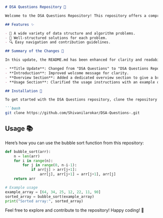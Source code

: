 ```markdown
# DSA Questions Repository 🚀

Welcome to the DSA Questions Repository! This repository offers a comprehensive collection of data structure and algorithm problems designed to enhance your coding skills and problem-solving abilities.

## Features ✨

- 📖 A wide variety of data structure and algorithm problems.
- 🤖 Well-structured solutions for each problem.
- 🔍 Easy navigation and contribution guidelines.

## Summary of the Changes 💖

In this update, the README.md has been enhanced for clarity and readability. Key changes include:

- **Title Update**: Changed from "DSA Questions" to "DSA Questions Repository" for better context.
- **Introduction**: Improved welcome message for clarity.
- **Overview Section**: Added a dedicated overview section to give a brief insight into the repository.
- **Usage Section**: Clarified the usage instructions with an example of the bubble sort function and improved the code snippet formatting.

## Installation 🔧

To get started with the DSA Questions repository, clone the repository using the following command:

```bash
git clone https://github.com/Shivanilarokar/DSA-Questions-.git
```

## Usage 📚

Here’s how you can use the bubble sort function from this repository:

```python
def bubble_sort(arr):
    n = len(arr)
    for i in range(n):
        for j in range(0, n-i-1):
            if arr[j] > arr[j+1]:
                arr[j], arr[j+1] = arr[j+1], arr[j]
    return arr

# Example usage
example_array = [64, 34, 25, 12, 22, 11, 90]
sorted_array = bubble_sort(example_array)
print("Sorted array:", sorted_array)
```

Feel free to explore and contribute to the repository! Happy coding! 🎉
```